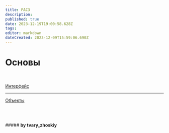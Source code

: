 ```yaml
---
title: PAC3
description: 
published: true
date: 2023-12-19T19:00:58.628Z
tags: 
editor: markdown
dateCreated: 2023-12-09T15:59:06.690Z
---
```


# Основы

<br>

<a>[Интерфейс](/PAC3/Интерфейс)</a>

---

<a>[Объекты](/PAC3/objects)</a>

<br>
<br>

<font color="#181818" class="font"> ##### **by tvary_zhoskiy** </font>